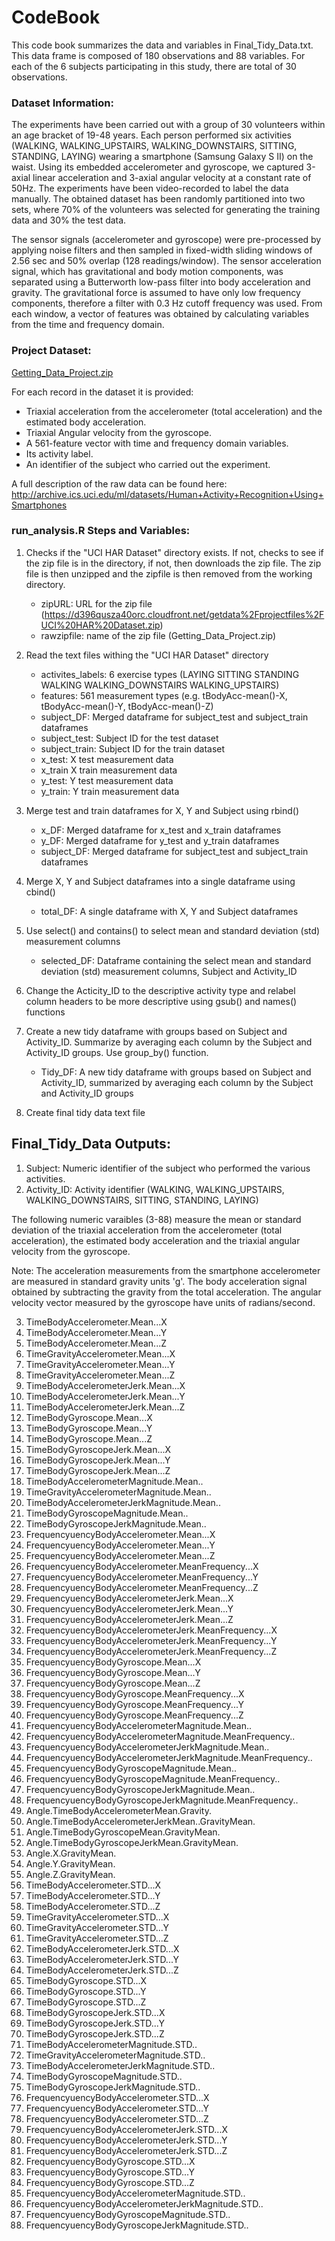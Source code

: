 # CodeBook 

This code book summarizes the data and variables in Final_Tidy_Data.txt. This data frame is composed of 180 observations and 88 variables. For each of the 6 subjects participating in this study, there are total of 30 observations.

### Dataset Information:
The experiments have been carried out with a group of 30 volunteers within an age bracket of 19-48 years. Each person performed six activities (WALKING, WALKING_UPSTAIRS, WALKING_DOWNSTAIRS, SITTING, STANDING, LAYING) wearing a smartphone (Samsung Galaxy S II) on the waist. Using its embedded accelerometer and gyroscope, we captured 3-axial linear acceleration and 3-axial angular velocity at a constant rate of 50Hz. The experiments have been video-recorded to label the data manually. The obtained dataset has been randomly partitioned into two sets, where 70% of the volunteers was selected for generating the training data and 30% the test data. 

The sensor signals (accelerometer and gyroscope) were pre-processed by applying noise filters and then sampled in fixed-width sliding windows of 2.56 sec and 50% overlap (128 readings/window). The sensor acceleration signal, which has gravitational and body motion components, was separated using a Butterworth low-pass filter into body acceleration and gravity. The gravitational force is assumed to have only low frequency components, therefore a filter with 0.3 Hz cutoff frequency was used. From each window, a vector of features was obtained by calculating variables from the time and frequency domain.

### Project Dataset:
[Getting_Data_Project.zip](https://d396qusza40orc.cloudfront.net/getdata%2Fprojectfiles%2FUCI%20HAR%20Dataset.zip)

For each record in the dataset it is provided: 
  * Triaxial acceleration from the accelerometer (total acceleration) and the estimated body acceleration. 
  * Triaxial Angular velocity from the gyroscope. 
  * A 561-feature vector with time and frequency domain variables. 
  * Its activity label. 
  * An identifier of the subject who carried out the experiment.
 
  A full description of the raw data can be found here:      http://archive.ics.uci.edu/ml/datasets/Human+Activity+Recognition+Using+Smartphones

### run_analysis.R Steps and Variables:

1. Checks if the "UCI HAR Dataset" directory exists. If not, checks to see if the zip file is in the directory, if not, then downloads the zip file. The zip file is then unzipped and the zipfile is then removed from the working directory.
    * zipURL: URL for the zip file (https://d396qusza40orc.cloudfront.net/getdata%2Fprojectfiles%2FUCI%20HAR%20Dataset.zip)
    * rawzipfile: name of the zip file (Getting_Data_Project.zip)

2. Read the text files withing the "UCI HAR Dataset" directory   
    * activites_labels: 6 exercise types (LAYING SITTING STANDING WALKING WALKING_DOWNSTAIRS WALKING_UPSTAIRS)
    * features: 561 measurement types  (e.g. tBodyAcc-mean()-X, tBodyAcc-mean()-Y, tBodyAcc-mean()-Z)
    * subject_DF: Merged dataframe for subject_test and subject_train dataframes
    * subject_test: Subject ID for the test dataset
    * subject_train: Subject ID for the train dataset
    * x_test: X test measurement data 
    * x_train X train measurement data
    * y_test: Y test measurement data
    * y_train: Y train measurement data
  
3. Merge test and train dataframes for X, Y and Subject using rbind()
    * x_DF: Merged dataframe for x_test and x_train dataframes
    * y_DF: Merged dataframe for y_test and y_train dataframes
    * subject_DF: Merged dataframe for subject_test and subject_train dataframes

4. Merge X, Y and Subject dataframes into a single dataframe using cbind()  
    * total_DF: A single dataframe with X, Y and Subject dataframes
5. Use select() and contains() to select mean and standard deviation (std) measurement columns 
    * selected_DF: Dataframe containing the select mean and standard deviation (std) measurement columns, Subject and Activity_ID
6. Change the Acticity_ID to the descriptive activity type and relabel column headers to be more descriptive using gsub() and names() functions
7. Create a new tidy dataframe with groups based on Subject and Activity_ID. Summarize by averaging each column by the Subject and Activity_ID groups. Use group_by() function.
    * Tidy_DF: A new tidy dataframe with groups based on Subject and Activity_ID, summarized by averaging each column by the Subject and   Activity_ID groups
8. Create final tidy data text file

## Final_Tidy_Data Outputs:

1. Subject: Numeric identifier of the subject who performed the various activities.
2. Activity_ID: Activity identifier (WALKING, WALKING_UPSTAIRS, WALKING_DOWNSTAIRS, SITTING, STANDING, LAYING)

The following numeric varaibles (3-88) measure the mean or standard deviation of the triaxial acceleration from the accelerometer (total acceleration), the estimated body acceleration and the triaxial angular velocity from the gyroscope.

Note: The acceleration measurements from the smartphone accelerometer are measured in standard gravity units 'g'. The body acceleration signal obtained by subtracting the gravity from the total acceleration. The angular velocity vector measured by the gyroscope have units of radians/second.

3.  TimeBodyAccelerometer.Mean...X
4.  TimeBodyAccelerometer.Mean...Y
5.  TimeBodyAccelerometer.Mean...Z
6.  TimeGravityAccelerometer.Mean...X
7.  TimeGravityAccelerometer.Mean...Y
8.  TimeGravityAccelerometer.Mean...Z
9.  TimeBodyAccelerometerJerk.Mean...X
10. TimeBodyAccelerometerJerk.Mean...Y
11. TimeBodyAccelerometerJerk.Mean...Z
12. TimeBodyGyroscope.Mean...X
13. TimeBodyGyroscope.Mean...Y
14. TimeBodyGyroscope.Mean...Z
15. TimeBodyGyroscopeJerk.Mean...X
16. TimeBodyGyroscopeJerk.Mean...Y
17. TimeBodyGyroscopeJerk.Mean...Z
18. TimeBodyAccelerometerMagnitude.Mean..
19. TimeGravityAccelerometerMagnitude.Mean..
20. TimeBodyAccelerometerJerkMagnitude.Mean..
21. TimeBodyGyroscopeMagnitude.Mean..
22. TimeBodyGyroscopeJerkMagnitude.Mean..
23. FrequencyuencyBodyAccelerometer.Mean...X
24. FrequencyuencyBodyAccelerometer.Mean...Y
25. FrequencyuencyBodyAccelerometer.Mean...Z
26. FrequencyuencyBodyAccelerometer.MeanFrequency...X
27. FrequencyuencyBodyAccelerometer.MeanFrequency...Y
28. FrequencyuencyBodyAccelerometer.MeanFrequency...Z
29. FrequencyuencyBodyAccelerometerJerk.Mean...X
30. FrequencyuencyBodyAccelerometerJerk.Mean...Y
31. FrequencyuencyBodyAccelerometerJerk.Mean...Z
32. FrequencyuencyBodyAccelerometerJerk.MeanFrequency...X
33. FrequencyuencyBodyAccelerometerJerk.MeanFrequency...Y
34. FrequencyuencyBodyAccelerometerJerk.MeanFrequency...Z
35. FrequencyuencyBodyGyroscope.Mean...X
36. FrequencyuencyBodyGyroscope.Mean...Y
37. FrequencyuencyBodyGyroscope.Mean...Z
38. FrequencyuencyBodyGyroscope.MeanFrequency...X
39. FrequencyuencyBodyGyroscope.MeanFrequency...Y
40. FrequencyuencyBodyGyroscope.MeanFrequency...Z
41. FrequencyuencyBodyAccelerometerMagnitude.Mean..
42. FrequencyuencyBodyAccelerometerMagnitude.MeanFrequency..
43. FrequencyuencyBodyAccelerometerJerkMagnitude.Mean..
44. FrequencyuencyBodyAccelerometerJerkMagnitude.MeanFrequency..
45. FrequencyuencyBodyGyroscopeMagnitude.Mean..
46. FrequencyuencyBodyGyroscopeMagnitude.MeanFrequency..
47. FrequencyuencyBodyGyroscopeJerkMagnitude.Mean..
48. FrequencyuencyBodyGyroscopeJerkMagnitude.MeanFrequency..
49. Angle.TimeBodyAccelerometerMean.Gravity.
50. Angle.TimeBodyAccelerometerJerkMean..GravityMean.
51. Angle.TimeBodyGyroscopeMean.GravityMean.
52. Angle.TimeBodyGyroscopeJerkMean.GravityMean.
53. Angle.X.GravityMean.
54. Angle.Y.GravityMean.
55. Angle.Z.GravityMean.
56. TimeBodyAccelerometer.STD...X
57. TimeBodyAccelerometer.STD...Y
58. TimeBodyAccelerometer.STD...Z
59. TimeGravityAccelerometer.STD...X
60. TimeGravityAccelerometer.STD...Y
61. TimeGravityAccelerometer.STD...Z
62. TimeBodyAccelerometerJerk.STD...X
63. TimeBodyAccelerometerJerk.STD...Y
64. TimeBodyAccelerometerJerk.STD...Z
65. TimeBodyGyroscope.STD...X
66. TimeBodyGyroscope.STD...Y
67. TimeBodyGyroscope.STD...Z
68. TimeBodyGyroscopeJerk.STD...X
69. TimeBodyGyroscopeJerk.STD...Y
70. TimeBodyGyroscopeJerk.STD...Z
71. TimeBodyAccelerometerMagnitude.STD..
72. TimeGravityAccelerometerMagnitude.STD..
73. TimeBodyAccelerometerJerkMagnitude.STD..
74. TimeBodyGyroscopeMagnitude.STD..
75. TimeBodyGyroscopeJerkMagnitude.STD..
76. FrequencyuencyBodyAccelerometer.STD...X
77. FrequencyuencyBodyAccelerometer.STD...Y
78. FrequencyuencyBodyAccelerometer.STD...Z
79. FrequencyuencyBodyAccelerometerJerk.STD...X
80. FrequencyuencyBodyAccelerometerJerk.STD...Y
81. FrequencyuencyBodyAccelerometerJerk.STD...Z
82. FrequencyuencyBodyGyroscope.STD...X
83. FrequencyuencyBodyGyroscope.STD...Y
84. FrequencyuencyBodyGyroscope.STD...Z
85. FrequencyuencyBodyAccelerometerMagnitude.STD..
86. FrequencyuencyBodyAccelerometerJerkMagnitude.STD..
87. FrequencyuencyBodyGyroscopeMagnitude.STD..
88. FrequencyuencyBodyGyroscopeJerkMagnitude.STD..

